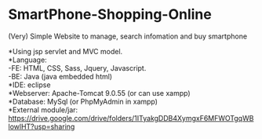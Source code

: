 # SmartPhone-Shopping-Online
(Very) Simple Website to manage, search infomation and buy smartphone

*Using jsp servlet and MVC model. <br>
*Language: <br>
-FE: HTML, CSS, Sass, Jquery, Javascript. <br>
-BE: Java (java embedded html) <br>
*IDE: eclipse <br>
*Webserver: Apache-Tomcat 9.0.55 (or can use xampp) <br>
*Database: MySql (or PhpMyAdmin in xampp) <br>
*External module/jar: https://drive.google.com/drive/folders/1ITyakgDDB4XymgxF6MFWOTgqWBlowlHT?usp=sharing <br>
